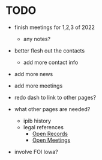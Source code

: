 # TODO

- finish meetings for 1,2,3 of 2022
    - any notes?
- better flesh out the contacts
    - add more contact info
- add more news
- add more meetings
- redo dash to link to other pages?

- what other pages are needed?
    - ipib history
    - legal references
        - [Open Records](https://www.legis.iowa.gov/docs/ico/chapter/22.pdf)
        - [Open Meetings](https://www.legis.iowa.gov/docs/ico/chapter/21.pdf)
- involve FOI Iowa?
